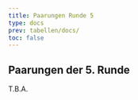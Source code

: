 ```yaml
---
title: Paarungen Runde 5
type: docs
prev: tabellen/docs/
toc: false
---
```


## Paarungen der 5. Runde

T.B.A.